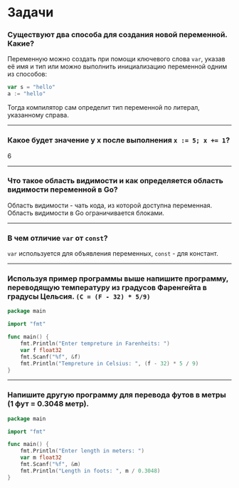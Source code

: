 # Задачи
### Существуют два способа для создания новой переменной. Какие?
Переменную можно создать при помощи ключевого слова `var`, указав её имя и тип или можно
выполнить инициализацию переменной одним из способов:
```go
var s = "hello"
a := "hello"
```
Тогда компилятор сам определит тип переменной по литерал, указанному справа.
***
### Какое будет значение у x после выполнения `x := 5; x += 1`?
6
***
### Что такое область видимости и как определяется область видимости переменной в Go?
Область видимости - чать кода, из которой доступна переменная. Область видимости в Go ограничивается блоками.
***
### В чем отличие `var` от `const`?
`var` используется для объявления переменных, `const` - для констант.
***
### Используя пример программы выше напишите программу, переводящую температуру из градусов Фаренгейта в градусы Цельсия. `(C = (F - 32) * 5/9)`
```go
package main

import "fmt"

func main() {
	fmt.Println("Enter tempreture in Farenheits: ")
	var f float32
	fmt.Scanf("%f", &f)
	fmt.Println("Tempreture in Celsius: ", (f - 32) * 5 / 9)
}
```
***
### Напишите другую программу для перевода футов в метры (1 фут = 0.3048 метр).
```go
package main

import "fmt"

func main() {
	fmt.Println("Enter length in meters: ")
	var m float32
	fmt.Scanf("%f", &m)
	fmt.Println("Length in foots: ", m / 0.3048)
}
```
